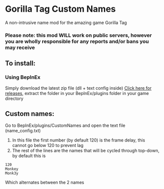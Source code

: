 # Gorilla Tag Custom Names
A non-intrusive name mod for the amazing game Gorilla Tag
### Please note: this mod WILL work on public servers, however you are wholly responsible for any reports and/or bans you may receive

## To install:
### Using BepInEx
Simply download the latest zip file (dll + text config inside) [Click here for releases](https://github.com/jeydevv/Gorilla-Tag-Custom-Names/releases/), extract the folder in your BepInEx/plugins folder in your game directory

## Custom names:
Go to BepInEx/plugins/CustomNames and open the text file (name_config.txt)
1) In this file the first number (by default 120) is the frame delay, this cannot go below 120 to prevent lag
3) The rest of the lines are the names that will be cycled through top-down, by default this is

```
120
Monkey
Monk3y
```
Which alternates between the 2 names
